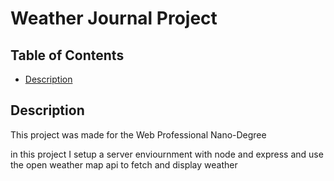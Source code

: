 # Weather Journal Project

## Table of Contents

- [Description](#description)

## Description

This project was made for the Web Professional Nano-Degree

in this project I setup a server enviournment with
node and express and use the open weather map api
to fetch and display weather
